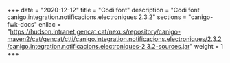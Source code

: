 +++
date        = "2020-12-12"
title       = "Codi font"
description = "Codi font canigo.integration.notificacions.electroniques 2.3.2"
sections    = "canigo-fwk-docs"
enllac		= "https://hudson.intranet.gencat.cat/nexus/repository/canigo-maven2/cat/gencat/ctti/canigo.integration.notificacions.electroniques/2.3.2/canigo.integration.notificacions.electroniques-2.3.2-sources.jar"
weight		= 1
+++
